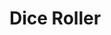 # Dice Roller

<script>
  async function dr3() { 
    return await (<dice-roller-3></dice-roller-3>) 
  }
  dr3()
</script>

<br>

<script>
  import DiceRoller from "./dice_roller.js";
  var d = new DiceRoller();
  d.create();
</script>

